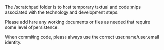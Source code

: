The /scratchpad folder is to host temporary textual and code snips associated with the technology and development steps.

Please add here any working documents or files as needed that require some level of persistence.

When commiting code, please always use the correct user.name/user.email identity.